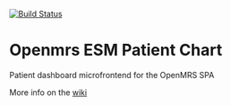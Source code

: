 [![Build Status](https://travis-ci.org/openmrs/openmrs-esm-patient-chart.svg?branch=master)](https://travis-ci.org/openmrs/openmrs-esm-patient-chart)

Openmrs ESM Patient Chart
=========

Patient dashboard microfrontend for the OpenMRS SPA

More info on the [wiki][]

[wiki]: https://wiki.openmrs.org/display/projects/openmrs-esm-patient-chart
